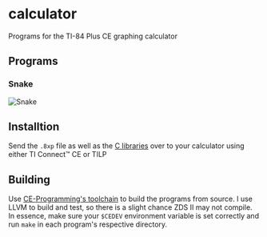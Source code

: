 # calculator
Programs for the TI-84 Plus CE graphing calculator

## Programs

### Snake
![Snake](https://camo.githubusercontent.com/a8f674cfb77abe1115591c66d9e78c59d8757827a2303e76d760e641a6bfb842/68747470733a2f2f73342e61636f6e766572742e636f6d2f636f6e766572742f70337236382d63647836372f6133796c362d7663306c752e676966)

## Installtion
Send the `.8xp` file as well as the [C libraries](https://github.com/CE-Programming/libraries/releases) over to your calculator using either TI Connect™ CE or TILP

## Building
Use [CE-Programming's toolchain](https://github.com/CE-Programming/toolchain) to build the programs from source. I use LLVM to build and test, so there is a slight chance ZDS II may not compile.
In essence, make sure your `$CEDEV` environment variable is set correctly and run `make` in each program's respective directory.
